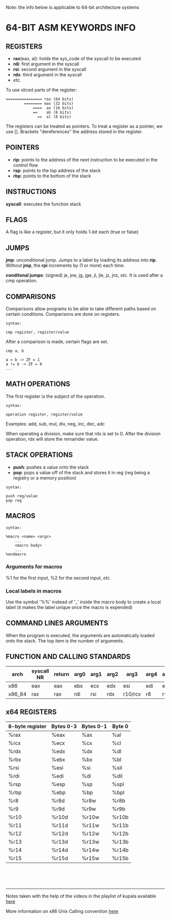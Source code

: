 Note: the info below is applicable to 64-bit architecture systems 

# 64-BIT ASM KEYWORDS INFO

## REGISTERS

- **rax**(eax, al): holds the sys_code of the syscall to be executed
- **rdi**: first argument in the syscall
- **rsi**: second argument in the syscall
- **rdx**: third argument in the syscall
- *etc.*

To use sliced parts of the register:

```
================ rax (64 bits)
        ======== eax (32 bits)
            ====  ax (16 bits)
            ==    ah (8 bits)
              ==  al (8 bits)
```

The registers can be treated as pointers. To treat a register as a pointer, we use []. Brackets "dereferences" the address stored in the register.


## POINTERS

- **rip**: points to the address of the next instruction to be executed in the control flow
- **rsp**: points to the top address of the stack
- **rbp**: points to the bottom of the stack


## INSTRUCTIONS

**syscall**: executes the function stack


## FLAGS

A flag is like a register, but it only holds 1-bit each (true or false)


## JUMPS

**jmp**: unconditional jump. Jumps to a label by loading its address into **rip**. Without **jmp**, the **rpi** increments by (1 or more) each time.

**conditonal jumps**: (signed) je, jne, jg, jge, jl, jle, jz, jnz, *etc.*
It is used after a cmp operation.


## COMPARISONS

Comparisons allow programs to be able to take different paths based on certain conditions. Comparisons are done on registers.

`syntax:`
```
cmp register, register/value
```

After a comparison is made, certain flags are set.
```
cmp a, b

a = b -> ZF = 1
a != b -> ZF = 0
...
```


## MATH OPERATIONS

The first register is the subject of the operation.

`syntax:`
```
operation register, register/value
```

Examples: add, sub, mul, div, neg, inc, dec, adc

When operating a division, make sure that rdx is set to 0. After the division operation, rdx will store the remainder value.

## STACK OPERATIONS

- **push**: pushes a value onto the stack
- **pop**: pops a value off of the stack and stores it in reg (reg being a registry or a memory position)

`syntax:`
```
push reg/value
pop reg
```

## MACROS

`syntax:`
```
%macro <name> <argc>
	...
	<macro body>
	...
%endmacro
```

### **Arguments for macros**

%1 for the first input, %2 for the second input, *etc.*

### **Local labels in macros**

Use the symbol '%%' instead of '_' inside the macro body to create a local label (it makes the label unique once the macro is expended)


## COMMAND LINES ARGUMENTS

When the program is executed, the arguments are automatically loaded onto the stack. The top item is the number of arguments.

## FUNCTION AND CALLING STANDARDS

|arch|syscall NR|return|arg0|arg1|arg2|arg3|arg4|arg5|
|----|----------|------|----|----|----|----|----|----|
|x86 |eax       |eax   |ebx |ecx |edx |esi |edi |ebp |
|x86_64|rax|rax|rdi|rsi|rdx|r10/rcx|r8|r9|

## x64 REGISTERS

|8-byte register|Bytes 0-3|Bytes 0-1|Byte 0|
|---------------|---------|---------|------|
|%rax|%eax|%ax|%al|
|%rcx|%ecx|%cx|%cl|
|%rdx|%edx|%dx|%dl|
|%rbx|%ebx|%bx|%bl|
|%rsi|%esi|%si|%sil|
|%rdi|%edi|%di|%dil|
|%rsp|%esp|%sp|%spl|
|%rbp|%ebp|%bp|%bpl|
|%r8|%r8d|%r8w|%r8b|
|%r9|%r9d|%r9w|%r9b|
|%r10|%r10d|%r10w|%r10b|
|%r11|%r11d|%r11w|%r11b|
|%r12|%r12d|%r12w|%r12b|
|%r13|%r13d|%r13w|%r13b|
|%r14|%r14d|%r14w|%r14b|
|%r15|%r15d|%r15w|%r15b|

<br><br><br>

----------
Notes taken with the help of the videos in the playlist of kupala available [here](https://www.youtube.com/watch?v=VQAKkuLL31g&list=PLetF-YjXm-sCH6FrTz4AQhfH6INDQvQSn&index=1)

More information on x86 Unix Calling convention [here](https://chromium.googlesource.com/chromiumos/docs/+/master/constants/syscalls.md)
